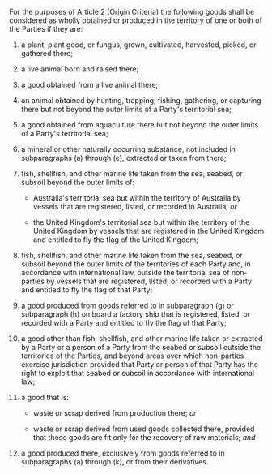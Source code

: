 For the purposes of Article 2 (Origin Criteria) the following goods shall be considered as wholly obtained or produced in the territory of one or both of the Parties if they are:

1.  a plant, plant good, or fungus, grown, cultivated, harvested, picked, or gathered there;

2.  a live animal born and raised there;

3. a good obtained from a live animal there;

4. an animal obtained by hunting, trapping, fishing, gathering, or capturing there but not beyond the outer limits of a Party's territorial sea;

5. a good obtained from aquaculture there but not beyond the outer limits of a Party's territorial sea;

6. a mineral or other naturally occurring substance, not included in subparagraphs (a) through (e), extracted or taken from there;

7. fish, shellfish, and other marine life taken from the sea, seabed, or subsoil beyond the outer limits of:

   - Australia's territorial sea but within the territory of Australia by vessels that are registered, listed, or recorded in Australia; *or*

   - the United Kingdom's territorial sea but within the territory of the United Kingdom by vessels that are registered in the United Kingdom and entitled to fly the flag of the United Kingdom;

8. fish, shellfish, and other marine life taken from the sea, seabed, or subsoil beyond the outer limits of the territories of each Party and, in accordance with international law, outside the territorial sea of non-parties by vessels that are registered, listed, or recorded with a Party and entitled to fly the flag of that Party;

9. a good produced from goods referred to in subparagraph (g) or subparagraph (h) on board a factory ship that is registered, listed, or recorded with a Party and entitled to fly the flag of that Party;

10. a good other than fish, shellfish, and other marine life taken or extracted by a Party or a person of a Party from the seabed or subsoil outside the territories of the Parties, and beyond areas over which non-parties exercise jurisdiction provided that Party or person of that Party has the right to exploit that seabed or subsoil in accordance with international law;

11. a good that is:

    - waste or scrap derived from production there; *or*

    - waste or scrap derived from used goods collected there, provided that those goods are fit only for the recovery of raw materials; *and*

12. a good produced there, exclusively from goods referred to in subparagraphs (a) through (k), or from their derivatives.
